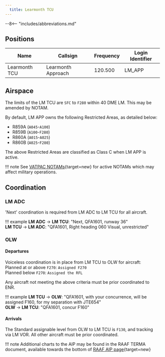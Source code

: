 ```yaml
---
  title: Learmonth TCU
---
```


--8<-- "includes/abbreviations.md"

## Positions

| Name               | Callsign       | Frequency        | Login Identifier              |
| ------------------ | -------------- | ---------------- | --------------------------------------|
| Learmonth TCU   | Learmonth Approach   | 120.500        | LM_APP                                   |

## Airspace
The limits of the LM TCU are `SFC` to `F280` within 40 DME LM. This may be amended by NOTAM.

By default, LM APP owns the following Restricted Areas, as detailed below:

- R859A (`A045`-`A100`)  
- R859B (`A100`-`F280`)  
- R860A (`A015`-`A025`)  
- R860B (`A025`-`F280`)  

The above Restricted Areas are classified as Class C when LM APP is active.

!!! note
    See [VATPAC NOTAMs](https://vatpac.org/publications/notam){target=new} for active NOTAMs which may affect military operations.

## Coordination
### LM ADC
'Next' coordination is required from LM ADC to LM TCU for all aircraft.

!!! example
    <span class="hotline">**LM ADC** -> **LM TCU**</span>: "Next, QFA1601, runway 36"  
    <span class="hotline">**LM TCU** -> **LM ADC**</span>: "QFA1601, Right heading 060 Visual, unrestricted"  

### OLW 
#### Departures
Voiceless coordination is in place from LM TCU to OLW for aircraft:  
Planned at or above `F270`: `Assigned F270`  
Planned below `F270`: `Assigned the RFL`  

Any aircraft not meeting the above criteria must be prior coordinated to ENR.

!!! example
    <span class="hotline">**LM TCU** -> **OLW**</span>: "QFA1601, with your concurrence, will be assigned F160, for my separation with JTE654"  
    <span class="hotline">**OLW** -> **LM TCU**</span>: "QFA1601, concur F160"  

#### Arrivals
The Standard assignable level from OLW to LM TCU is `F130`, and tracking via LM VOR. All other aircraft must be prior coordinated.

!!! note
    Additional charts to the AIP may be found in the RAAF TERMA document, available towards the bottom of [RAAF AIP page](https://ais-af.airforce.gov.au/australian-aip){target=new}

